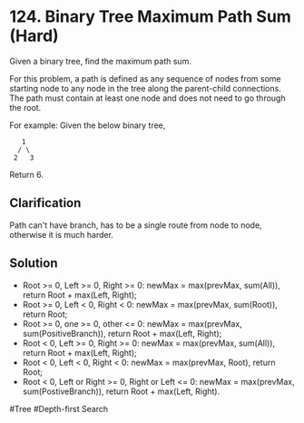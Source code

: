 # 124. Binary Tree Maximum Path Sum (Hard)

Given a binary tree, find the maximum path sum.

For this problem, a path is defined as any sequence of nodes from some starting node to any node in the tree along the parent-child connections. The path must contain at least one node and does not need to go through the root.

For example:
Given the below binary tree,

       1
      / \
     2   3
Return 6.

## Clarification
Path can't have branch, has to be a single route from node to node, otherwise it is much harder.

## Solution
* Root >= 0, Left >= 0, Right >= 0: newMax = max(prevMax, sum(All)), return Root + max(Left, Right);
* Root >= 0, Left < 0, Right < 0: newMax = max(prevMax, sum(Root)), return Root;
* Root >= 0, one >= 0, other <= 0: newMax = max(prevMax, sum(PositiveBranch)), return Root + max(Left, Right);
* Root < 0, Left >= 0, Right >= 0: newMax = max(prevMax, sum(All)), return Root + max(Left, Right);
* Root < 0, Left < 0, Right < 0: newMax = max(prevMax, Root), return Root;
* Root < 0, Left or Right >= 0, Right or Left <= 0: newMax = max(prevMax, sum(PostiveBranch)), return Root + max(Left, Right).

#Tree #Depth-first Search
